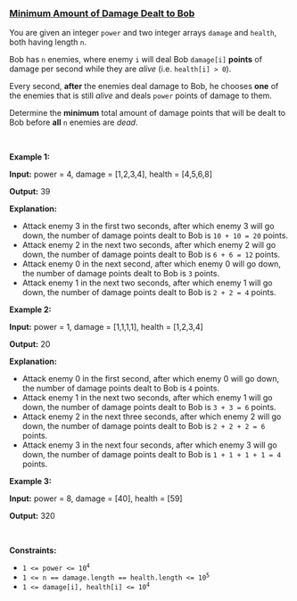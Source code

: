### [Minimum Amount of Damage Dealt to Bob](https://leetcode.com/problems/minimum-amount-of-damage-dealt-to-bob)

<p>You are given an integer <code>power</code> and two integer arrays <code>damage</code> and <code>health</code>, both having length <code>n</code>.</p>

<p>Bob has <code>n</code> enemies, where enemy <code>i</code> will deal Bob <code>damage[i]</code> <strong>points</strong> of damage per second while they are <em>alive</em> (i.e. <code>health[i] &gt; 0</code>).</p>

<p>Every second, <strong>after</strong> the enemies deal damage to Bob, he chooses <strong>one</strong> of the enemies that is still <em>alive</em> and deals <code>power</code> points of damage to them.</p>

<p>Determine the <strong>minimum</strong> total amount of damage points that will be dealt to Bob before <strong>all</strong> <code>n</code> enemies are <em>dead</em>.</p>

<p>&nbsp;</p>
<p><strong class="example">Example 1:</strong></p>

<div class="example-block">
<p><strong>Input:</strong> <span class="example-io">power = 4, damage = [1,2,3,4], health = [4,5,6,8]</span></p>

<p><strong>Output:</strong> <span class="example-io">39</span></p>

<p><strong>Explanation:</strong></p>

<ul>
	<li>Attack enemy 3 in the first two seconds, after which enemy 3 will go down, the number of damage points dealt to Bob is <code>10 + 10 = 20</code> points.</li>
	<li>Attack enemy 2 in the next two seconds, after which enemy 2 will go down, the number of damage points dealt to Bob is <code>6 + 6 = 12</code> points.</li>
	<li>Attack enemy 0 in the next second, after which enemy 0 will go down, the number of damage points dealt to Bob is <code>3</code> points.</li>
	<li>Attack enemy 1 in the next two seconds, after which enemy 1 will go down, the number of damage points dealt to Bob is <code>2 + 2 = 4</code> points.</li>
</ul>
</div>

<p><strong class="example">Example 2:</strong></p>

<div class="example-block">
<p><strong>Input:</strong> <span class="example-io">power = 1, damage = [1,1,1,1], health = [1,2,3,4]</span></p>

<p><strong>Output:</strong> <span class="example-io">20</span></p>

<p><strong>Explanation:</strong></p>

<ul>
	<li>Attack enemy 0 in the first second, after which enemy 0 will go down, the number of damage points dealt to Bob is <code>4</code> points.</li>
	<li>Attack enemy 1 in the next two seconds, after which enemy 1 will go down, the number of damage points dealt to Bob is <code>3 + 3 = 6</code> points.</li>
	<li>Attack enemy 2 in the next three seconds, after which enemy 2 will go down, the number of damage points dealt to Bob is <code>2 + 2 + 2 = 6</code> points.</li>
	<li>Attack enemy 3 in the next four seconds, after which enemy 3 will go down, the number of damage points dealt to Bob is <code>1 + 1 + 1 + 1 = 4</code> points.</li>
</ul>
</div>

<p><strong class="example">Example 3:</strong></p>

<div class="example-block">
<p><strong>Input:</strong> <span class="example-io">power = 8, damage = [40], health = [59]</span></p>

<p><strong>Output:</strong> <span class="example-io">320</span></p>
</div>

<p>&nbsp;</p>
<p><strong>Constraints:</strong></p>

<ul>
	<li><code>1 &lt;= power &lt;= 10<sup>4</sup></code></li>
	<li><code>1 &lt;= n == damage.length == health.length &lt;= 10<sup>5</sup></code></li>
	<li><code>1 &lt;= damage[i], health[i] &lt;= 10<sup>4</sup></code></li>
</ul>
